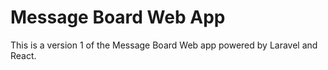 # Message Board Web App

This is a version 1 of the Message Board Web app powered by Laravel and React.



